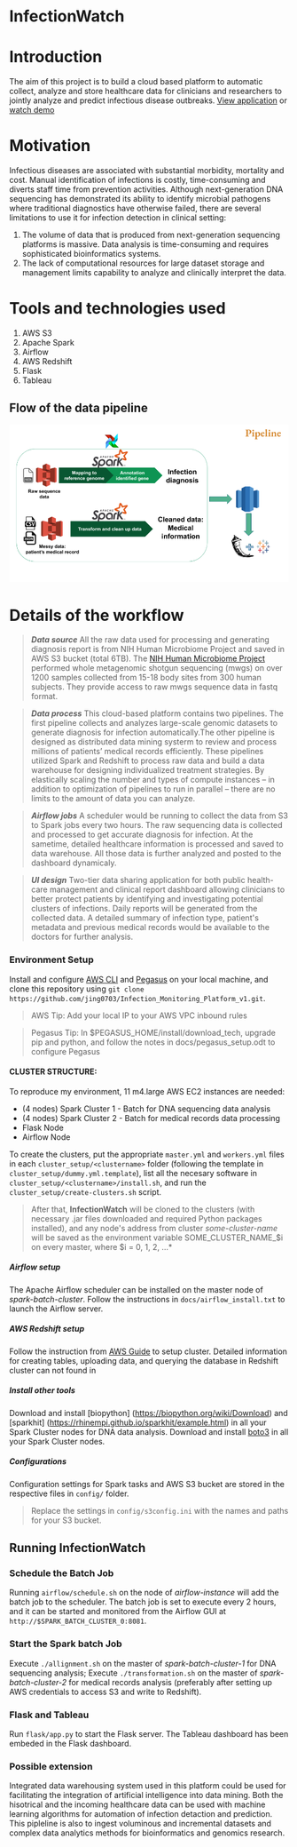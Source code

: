 # InfectionWatch

# Introduction

The aim of this project is to build a cloud based platform to automatic collect, analyze and store healthcare data for clinicians and researchers to jointly analyze and predict infectious disease outbreaks. 
[View application](rtinfo-insight.com) or [watch demo](rtinfo-insight.com)


# Motivation
Infectious diseases are associated with substantial morbidity, mortality and cost. Manual identification of infections is costly, time-consuming and diverts staff time from prevention activities. Although next-generation DNA sequencing has demonstrated its ability to identify microbial pathogens where traditional diagnostics have otherwise failed, there are several limitations to use it for infection detection in clinical setting: 
1. The volume of data that is produced from next-generation sequencing platforms is massive. Data analysis is time-consuming and requires sophisticated bioinformatics systems. 
2. The lack of computational resources for large dataset storage and management limits capability to analyze and clinically interpret the data.


# Tools and technologies used 
1. AWS S3
2. Apache Spark
3. Airflow
4. AWS Redshift
5. Flask 
6. Tableau

Flow of the data pipeline
------------------------------------

![Alt text](pipeline.png?raw=true "Optional Title")

# Details of the workflow

> ***Data source*** 
All the raw data used for processing and generating diagnosis report is from NIH Human Microbiome Project and saved in AWS S3 bucket (total 6TB). The [NIH Human Microbiome Project](https://portal.hmpdacc.org/search/s?facetTab=files&filters=%7B%22op%22:%22and%22,%22content%22:%5B%7B%22op%22:%22in%22,%22content%22:%7B%22field%22:%22files.file_format%22,%22value%22:%5B%22FASTA%22,%22FASTQ%22%5D%7D%7D%5D%7D) performed whole metagenomic shotgun sequencing (mwgs) on over 1200 samples collected from 15-18 body sites from 300 human subjects. They provide access to raw mwgs sequence data in fastq format.

> ***Data process***
This cloud-based platform contains two pipelines. The first pipeline collects and analyzes large-scale genomic datasets to generate diagnosis for infection automatically.The other pipeline is designed as distributed data mining systerm to review and process millions of patients’ medical records efficiently. 
These pipelines utilized Spark and Redshift to process raw data and build a data warehouse for designing individualized treatment strategies. By elastically scaling the number and types of compute instances – in addition to optimization of pipelines to run in parallel – there are no limits to the amount of data you can analyze. 

> ***Airflow jobs***
A scheduler would be running to collect the data from S3 to Spark jobs every two hours. The raw sequencing data is collected and processed to get accurate diagnosis for infection. At the sametime, detailed healthcare information is processed and saved to data warehouse. All those data is further analyzed and posted to the dashboard dynamicaly. 

> ***UI design***
Two-tier data sharing application for both public health-care management and clinical report dashboard allowing clinicians to better protect patients by identifying and investigating potential clusters of infections.
Daily reports will be generated from the collected data. A detailed summary of infection type, patient's metadata and previous medical records would be available to the doctors for further analysis.

### Environment Setup

Install and configure [AWS CLI](https://aws.amazon.com/cli/) and [Pegasus](https://github.com/InsightDataScience/pegasus) on your local machine, and clone this repository using
`git clone https://github.com/jing0703/Infection_Monitoring_Platform_v1.git`.

> AWS Tip: Add your local IP to your AWS VPC inbound rules

> Pegasus Tip: In $PEGASUS_HOME/install/download_tech, upgrade pip and python, and follow the notes in docs/pegasus_setup.odt to configure Pegasus

#### CLUSTER STRUCTURE:

To reproduce my environment, 11 m4.large AWS EC2 instances are needed:
- (4 nodes) Spark Cluster 1 - Batch for DNA sequencing data analysis
- (4 nodes) Spark Cluster 2 - Batch for medical records data processing
- Flask Node
- Airflow Node

To create the clusters, put the appropriate `master.yml` and `workers.yml` files in each `cluster_setup/<clustername>` folder (following the template in `cluster_setup/dummy.yml.template`), list all the necesary software in `cluster_setup/<clustername>/install.sh`, and run the `cluster_setup/create-clusters.sh` script.

> After that, **InfectionWatch** will be cloned to the clusters (with necessary .jar files downloaded and required Python packages installed), and any node's address from cluster *some-cluster-name* will be saved as the environment variable SOME_CLUSTER_NAME_$i on every master, where $i = 0, 1, 2, ...*


##### Airflow setup
The Apache Airflow scheduler can be installed on the master node of *spark-batch-cluster*. Follow the instructions in `docs/airflow_install.txt` to launch the Airflow server.

##### AWS Redshift setup
Follow the instruction from [AWS Guide](https://docs.aws.amazon.com/redshift/latest/gsg/getting-started.html) to setup cluster.
Detailed information for creating tables, uploading data, and querying the database in Redshift cluster can not found in 

##### Install other tools
Download and install [biopython] (https://biopython.org/wiki/Download) and [sparkhit] (https://rhinempi.github.io/sparkhit/example.html) in all your Spark Cluster nodes for DNA data analysis.
Download and install [boto3](https://boto3.amazonaws.com/v1/documentation/api/latest/guide/quickstart.html) in all your Spark Cluster nodes.

##### Configurations
Configuration settings for Spark tasks and AWS S3 bucket are stored in the respective files in `config/` folder.
> Replace the settings in `config/s3config.ini` with the names and paths for your S3 bucket.

## Running InfectionWatch

### Schedule the Batch Job
Running `airflow/schedule.sh` on the node of *airflow-instance* will add the batch job to the scheduler. The batch job is set to execute every 2 hours, and it can be started and monitored from the Airflow GUI at `http://$SPARK_BATCH_CLUSTER_0:8081`.

### Start the Spark batch Job
Execute `./allignment.sh` on the master of *spark-batch-cluster-1* for DNA sequencing analysis;
Execute `./transformation.sh` on the master of *spark-batch-cluster-2* for medical records analysis (preferably after setting up AWS credentials to access S3 and write to Redshift).

### Flask and Tableau
Run `flask/app.py` to start the Flask server. The Tableau dashboard has been embeded in the Flask dashboard.

### Possible extension
Integrated data warehousing system used in this platform could be used for facilitating the integration of artificial intelligence into data mining. Both the hisotrical and the incoming healthcare data can be used with machine learning algorithms for automation of infection detaction and prediction. This pipleline is also to ingest voluminous and incremental datasets and complex data analytics methods for bioinformatics and genomics research.

